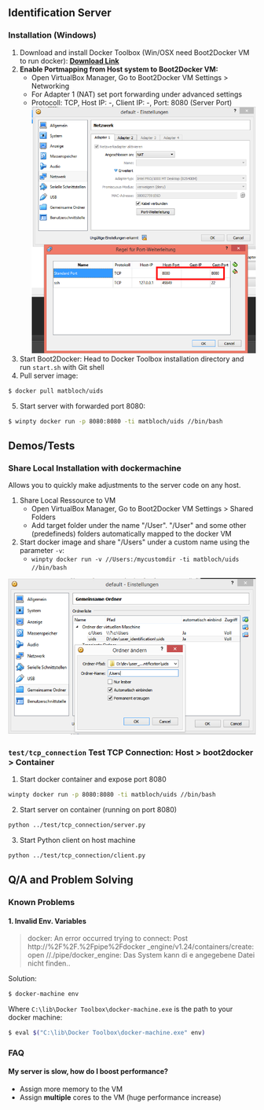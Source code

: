 ## Identification Server

### Installation (Windows)

1. Download and install Docker Toolbox (Win/OSX need Boot2Docker VM to run docker): [**Download Link**](https://www.docker.com/products/docker-toolbox)
2. **Enable Portmapping from Host system to Boot2Docker VM:**
	- Open VirtualBox Manager, Go to Boot2Docker VM Settings > Networking
	- For Adapter 1 (NAT) set port forwarding under advanced settings
	- Protocoll: TCP, Host IP: -, Client IP: -, Port: 8080 (Server Port)
	![Virtual Box Settings](doc/img/vm_settings.png)
3. Start Boot2Docker: Head to Docker Toolbox installation directory and run `start.sh` with Git shell
4. Pull server image:
```bash
$ docker pull matbloch/uids
```
5. Start server with forwarded port 8080:
```bash
$ winpty docker run -p 8080:8080 -ti matbloch/uids //bin/bash
```


## Demos/Tests

### Share Local Installation with dockermachine
Allows you to quickly make adjustments to the server code on any host.

1. Share Local Ressource to VM
	- Open VirtualBox Manager, Go to Boot2Docker VM Settings > Shared Folders
	- Add target folder under the name "/User". "/User" and some other (predefineds) folders automatically mapped to the docker VM
2. Start docker image and share "/Users" under a custom name using the parameter `-v`: 
	- `winpty docker run -v //Users:/mycustomdir -ti matbloch/uids //bin/bash`

![Virtual Box Settings](doc/img/vm_settings_shared_ressource.png)


### `test/tcp_connection` Test TCP Connection: Host > boot2docker > Container

1. Start docker container and expose port 8080
```bash
winpty docker run -p 8080:8080 -ti matbloch/uids //bin/bash
```
2. Start server on container (running on port 8080)
```bash
python ../test/tcp_connection/server.py
```
3. Start Python client on host machine
```bash
python ../test/tcp_connection/client.py
```

## Q/A and Problem Solving

### Known Problems

#### 1. Invalid Env. Variables

> docker: An error occurred trying to connect: Post http://%2F%2F.%2Fpipe%2Fdocker
_engine/v1.24/containers/create: open //./pipe/docker_engine: Das System kann di
e angegebene Datei nicht finden..

Solution:

```bash
$ docker-machine env
```
Where `C:\lib\Docker Toolbox\docker-machine.exe` is the path to your docker machine:
```bash
$ eval $("C:\lib\Docker Toolbox\docker-machine.exe" env)
```
### FAQ

#### My server is slow, how do I boost performance?
- Assign more memory to the VM
- Assign **multiple** cores to the VM (huge performance increase)




